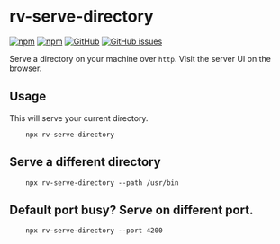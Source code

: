 # rv-serve-directory

[![npm](https://img.shields.io/npm/v/rv-serve-directory)](https://www.npmjs.com/package/rv-serve-directory)
[![npm](https://img.shields.io/npm/dt/rv-serve-directory)](https://img.shields.io/npm/dt/rv-serve-directory)
[![GitHub](https://img.shields.io/github/license/vighnesh153/serve-directory)](https://github.com/vighnesh153/serve-directory/blob/master/LICENSE)
[![GitHub issues](https://img.shields.io/github/issues/vighnesh153/serve-directory)](https://github.com/vighnesh153/serve-directory/issues)


Serve a directory on your machine over `http`. Visit the server UI on the
browser.

## Usage

This will serve your current directory.

```shell script
    npx rv-serve-directory
```

## Serve a different directory

```shell script
    npx rv-serve-directory --path /usr/bin
```

## Default port busy? Serve on different port.

```shell script
    npx rv-serve-directory --port 4200
```
